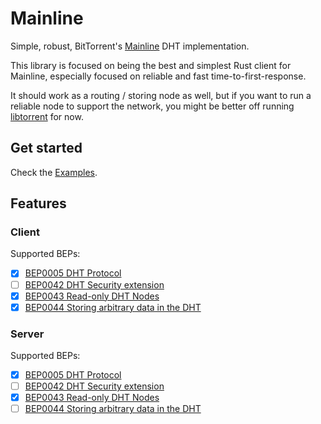 # Mainline

Simple, robust, BitTorrent's [Mainline](https://en.wikipedia.org/wiki/Mainline_DHT) DHT implementation.

This library is focused on being the best and simplest Rust client for Mainline, especially focused on reliable and fast time-to-first-response.

It should work as a routing / storing node as well, but if you want to run a reliable node to support the network, you might be better off running [libtorrent](https://libtorrent.org/) for now.

## Get started

Check the [Examples](./examples).

## Features

### Client

Supported BEPs:
- [x] [BEP0005 DHT Protocol](https://www.bittorrent.org/beps/bep_0005.html)
- [ ] [BEP0042 DHT Security extension](https://www.bittorrent.org/beps/bep_0042.html)
- [x] [BEP0043 Read-only DHT Nodes](https://www.bittorrent.org/beps/bep_0043.html)
- [x] [BEP0044 Storing arbitrary data in the DHT](https://www.bittorrent.org/beps/bep_0044.html)

### Server

Supported BEPs:
- [x] [BEP0005 DHT Protocol](https://www.bittorrent.org/beps/bep_0005.html)
- [ ] [BEP0042 DHT Security extension](https://www.bittorrent.org/beps/bep_0042.html)
- [x] [BEP0043 Read-only DHT Nodes](https://www.bittorrent.org/beps/bep_0043.html)
- [ ] [BEP0044 Storing arbitrary data in the DHT](https://www.bittorrent.org/beps/bep_0044.html)
